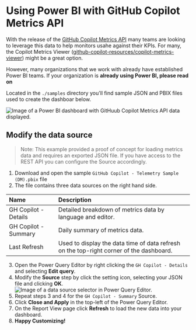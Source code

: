 # Using Power BI with GitHub Copilot Metrics API
With the release of the [GitHub Copilot Metrics API](https://github.blog/changelog/2024-04-23-github-copilot-metrics-api-now-available-in-public-beta/) many teams are looking to leverage this data to help monitors usahe against their KPIs. For many, the Copilot Metrics Viewer ([github-copilot-resources/copilot-metrics-viewer](https://github.com/github-copilot-resources/copilot-metrics-viewer)) might be a great option. 

However, many organizations that we work with already have established Power BI teams. If your organization is **already using Power BI, please read on**

Located in the  `./samples` directory you'll find sample JSON and PBIX files used to create the dashboar below.

![Image of a Power BI dashboard with GitHuub Copilot Metrics API data displayed.](https://github.com/jasonmoodie/pbi-4-ghcopilot/blob/main/assets/Sample_PBI.png)

## Modify the data source
> Note: This example provided a proof of concept for loading metrics data and requires an exported JSON file. If you have access to the REST API you can configure the Source accordingly.

1. Download and open the sample `GitHub Copilot - Telemetry Sample (DM).pbix` file
2. The file contains three data sources on the right hand side.

| Name                  | Description                                            |
| :-------------------- | :----------------------------------------------------- |
| GH Copilot - Details  | Detailed breakdown of metrics data by language and editor. |
| GH Copilot - Summary  | Daily summary of metrics data.                       |
| Last Refresh          | Used to display the data time of data refresh on the top-right corner of the dashboard. |

3. Open the Power Query Editor by right clicking the `GH Copilot - Details` and selecting **Edit query**. 
4. Modify the **Source** step by click the setting icon, selecting your JSON file and clicking **OK**.
![Image of a data source selector in Power Query Editor.](https://github.com/jasonmoodie/pbi-4-ghcopilot/blob/main/assets/Modify_JSON_source.png)
5. Repeat steps 3 and 4 for the `GH Copilot - Summary` Source.
6. Click **Close and Apply** in the top-left of the Power Query Editor.
7. On the Report View page click **Refresh** to load the new data into your dashboard.
8. **Happy Customizing!**





